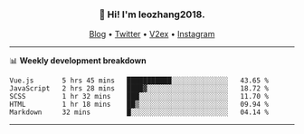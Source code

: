 <h3 align="center">👋 Hi! I'm leozhang2018.</h3>
<p align="center">
  <a href="https://code.leozhang2018.me">Blog</a> •
  <a href="https://twitter.com/leozhang2018">Twitter</a> •
  <a href="https://www.v2ex.com/member/leozhang">V2ex</a> •
  <a href="https://www.instagram.com/leozhanghere">Instagram</a>
</p>

-------

📊 **Weekly development breakdown**
<!--START_SECTION:waka-->
```text
Vue.js       5 hrs 45 mins   ███████████░░░░░░░░░░░░░░   43.65 % 
JavaScript   2 hrs 28 mins   ████▓░░░░░░░░░░░░░░░░░░░░   18.72 % 
SCSS         1 hr 32 mins    ███░░░░░░░░░░░░░░░░░░░░░░   11.70 % 
HTML         1 hr 18 mins    ██▒░░░░░░░░░░░░░░░░░░░░░░   09.94 % 
Markdown     32 mins         █░░░░░░░░░░░░░░░░░░░░░░░░   04.14 % 
```
<!--END_SECTION:waka-->
-------
